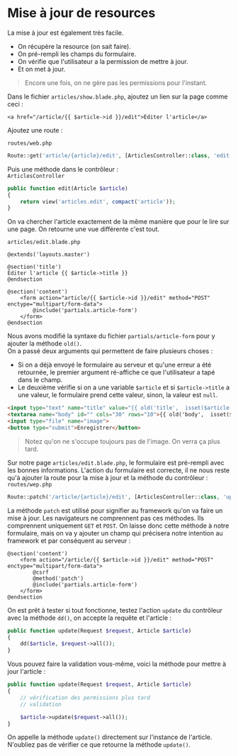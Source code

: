 # Mise à jour de resources
La mise à jour est également très facile.
- On récupère la resource (on sait faire).
- On pré-rempli les champs du formulaire.
- On vérifie que l'utilisateur a la permission de mettre à jour.
- Et on met à jour.

> Encore une fois, on ne gère pas les permissions pour l'instant.

Dans le fichier `articles/show.blade.php`, ajoutez un lien sur la page comme ceci :
```blade
<a href="/article/{{ $article->id }}/edit">Éditer l'article</a>
```
Ajoutez une route :

`routes/web.php`
```php
Route::get('article/{article}/edit', [ArticlesController::class, 'edit']);
```

Puis une méthode dans le contrôleur :  
`ArticlesController`
```php
public function edit(Article $article)
{
    return view('articles.edit', compact('article'));
}
```
On va chercher l'article exactement de la même manière que pour le lire sur une page. On retourne une vue différente c'est tout.

`articles/edit.blade.php`
```blade
@extends('layouts.master')

@section('title')
Éditer l'article {{ $article->title }}
@endsection

@section('content')
    <form action="article/{{ $article->id }}/edit" method="POST" enctype="multipart/form-data">
        @include('partials.article-form')
    </form>
@endsection
```

Nous avons modifié la syntaxe du fichier `partials/article-form` pour y ajouter la méthode `old()`.  
On a passé deux arguments qui permettent de faire plusieurs choses :
- Si on a déjà envoyé le formulaire au serveur et qu'une erreur a été retournée, le premier argument ré-affiche ce que l'utilisateur a tapé dans le champ.
- Le deuxième vérifie si on a une variable `$article` et si `$article->title` a une valeur, le formulaire prend cette valeur, sinon, la valeur est `null`.
```html
<input type="text" name="title" value="{{ old('title',  isset($article->title) ? $article->title : null) }}">
<textarea name="body" id="" cols="30" rows="10">{{ old('body',  isset($article->body) ? $article->body : null) }}</textarea>
<input type="file" name="image">
<button type="submit">Enregistrer</button>
```
> Notez qu'on ne s'occupe toujours pas de l'image. On verra ça plus tard.

Sur notre page `articles/edit.blade.php`, le formulaire est pré-rempli avec les bonnes informations.
L'action du formulaire est correcte, il ne nous reste qu'à ajouter la route pour la mise à jour et la méthode du contrôleur :  
`routes/wep.php`
```php
Route::patch('/article/{article}/edit', [ArticlesController::class, 'update']);
```
La méthode `patch` est utilisé pour signifier au framework qu'on va faire un mise à jour.
Les navigateurs ne comprennent pas ces méthodes. Ils comprennent uniquement `GET` et `POST`. On laisse donc cette méthode à notre formulaire, mais on va y ajouter un champ qui précisera notre intention au framework et par conséquent au serveur :  
```blade
@section('content')
    <form action="/article/{{ $article->id }}/edit" method="POST" enctype="multipart/form-data">
        @csrf
        @method('patch')
        @include('partials.article-form')
    </form>
@endsection
```
On est prêt à tester si tout fonctionne, testez l'action `update` du contrôleur avec la méthode `dd()`, on accepte la requête et l'article :  
```php
public function update(Request $request, Article $article)
{
    dd($article, $request->all());
}
```
Vous pouvez faire la validation vous-même, voici la méthode pour mettre à jour l'article :
```php
public function update(Request $request, Article $article)
{
    // vérification des permissions plus tard
    // validation

    $article->update($request->all());
}
```
On appelle la méthode `update()` directement sur l'instance de l'article.
N'oubliez pas de vérifier ce que retourne la méthode `update()`.
